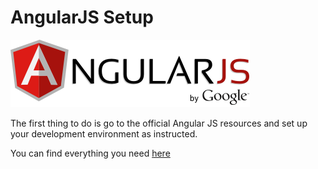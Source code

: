 
# AngularJS Setup

![](AngularJS-large.png)




The first thing to do is go to the official Angular JS resources and set up your development environment as instructed.

You can find everything you need [here](https://docs.angularjs.org/misc/contribute)
